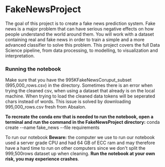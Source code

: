 # FakeNewsProject
The goal of this project is to create a fake news prediction system. Fake news is a major problem that can have serious negative effects on how people understand the world around them. You will work with a dataset containing real and fake news in order to train a simple and a more advanced classifier to solve this problem. This project covers the full Data Science pipeline, from data processing, to modelling, to visualization and interpretation.

### Running the notebook
Make sure that you have the 995KFakeNewsCoruput_subset (995,000_rows.csv) in the directory. Sometimes there is an error
when trying the cleaned csv, when using a dataset that already is on the local machine. When trying to load the cleaned data tokens will be seperated chars instead of words. This issue is solved by downloading 995,000_rows.csv fresh from Absalon. 

**To recreate the conda env that is needed to run the notebook, open a terminal and run the command in the FakeNewsProject directory:** 
conda create --name fake_news --file requirements

To run our notebook **Beware:** the computer we use to run our notebook used a server grade CPU and had 64 GB of ECC ram and may therefore have a hard time to run on other computers since we don't split the 999,500rows dataset up when cleaning. **Run the notebook at your own risk, you may experience crashes**.